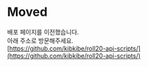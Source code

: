 # Moved
배포 페이지를 이전했습니다.  
아래 주소로 방문해주세요.  
[https://github.com/kibkibe/roll20-api-scripts/](https://github.com/kibkibe/roll20-api-scripts/)
